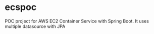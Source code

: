 # ecspoc
POC project for AWS EC2 Container Service with Spring Boot. It uses multiple datasource with JPA

